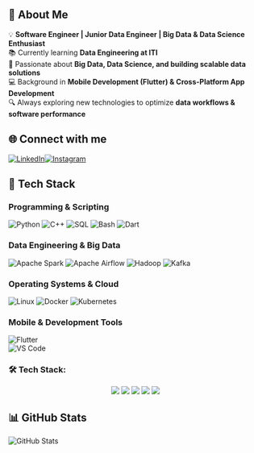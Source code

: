 ## 👋 About Me  
💡 **Software Engineer | Junior Data Engineer | Big Data & Data Science Enthusiast**  
📚 Currently learning **Data Engineering at ITI**  
🚀 Passionate about **Big Data, Data Science, and building scalable data solutions**  
💻 Background in **Mobile Development (Flutter) & Cross-Platform App Development**  
🔍 Always exploring new technologies to optimize **data workflows & software performance**   


## 🌐 Connect with me  
[![LinkedIn](https://img.shields.io/badge/LinkedIn-blue?style=flat&logo=linkedin)](https://www.linkedin.com/in/ahmed-srour-b38059251)[![Instagram](https://img.shields.io/badge/Instagram-purple?style=flat&logo=instagram)](https://www.instagram.com/ahmedsrour7)  

## 🚀 Tech Stack  
### **Programming & Scripting**  
![Python](https://img.shields.io/badge/Python-3776AB?style=flat&logo=python&logoColor=white) 
![C++](https://img.shields.io/badge/C++-00599C?style=flat&logo=c%2B%2B&logoColor=white) 
![SQL](https://img.shields.io/badge/SQL-003B57?style=flat&logo=postgresql) 
![Bash](https://img.shields.io/badge/Bash-121011?style=flat&logo=gnubash&logoColor=white)
![Dart](https://img.shields.io/badge/Dart-0175C2?style=flat&logo=dart&logoColor=white) 
### **Data Engineering & Big Data**  
![Apache Spark](https://img.shields.io/badge/Spark-F88909?style=flat&logo=apachespark&logoColor=white) 
![Apache Airflow](https://img.shields.io/badge/Airflow-017CEE?style=flat&logo=apacheairflow) 
![Hadoop](https://img.shields.io/badge/Hadoop-F88909?style=flat&logo=apachehadoop) 
![Kafka](https://img.shields.io/badge/Kafka-231F20?style=flat&logo=apachekafka)  
### **Operating Systems & Cloud**  
![Linux](https://img.shields.io/badge/Linux-FCC624?style=flat&logo=linux&logoColor=black) 
![Docker](https://img.shields.io/badge/Docker-2496ED?style=flat&logo=docker&logoColor=white) 
![Kubernetes](https://img.shields.io/badge/Kubernetes-326CE5?style=flat&logo=kubernetes&logoColor=white)  
### **Mobile & Development Tools**  
![Flutter](https://img.shields.io/badge/Flutter-02569B?style=flat&logo=flutter)  
![VS Code](https://img.shields.io/badge/VS_Code-007ACC?style=flat&logo=visualstudiocode&logoColor=white) 

### 🛠️ Tech Stack:
<p align="center">
  <img src="https://img.shields.io/badge/Dart-0175C2?style=for-the-badge&logo=dart&logoColor=white" />
  <img src="https://img.shields.io/badge/Linux-FCC624?style=for-the-badge&logo=linux&logoColor=black" />
  <img src="https://img.shields.io/badge/C++-00599C?style=for-the-badge&logo=cplusplus&logoColor=white" />
  <img src="https://img.shields.io/badge/VS%20Code-007ACC?style=for-the-badge&logo=visual-studio-code&logoColor=white" />
  <img src="https://img.shields.io/badge/Data%20Engineering-217346?style=for-the-badge&logo=Apache&logoColor=white" />
</p>


## 📊 GitHub Stats  
![GitHub Stats](https://github-readme-stats.vercel.app/api?username=wolverinee7&show_icons=true&theme=dark)  



